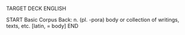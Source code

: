 TARGET DECK
ENGLISH

START
Basic
Corpus
Back: n. (pl. -pora) body or collection of writings, texts, etc. [latin, = body]
END
